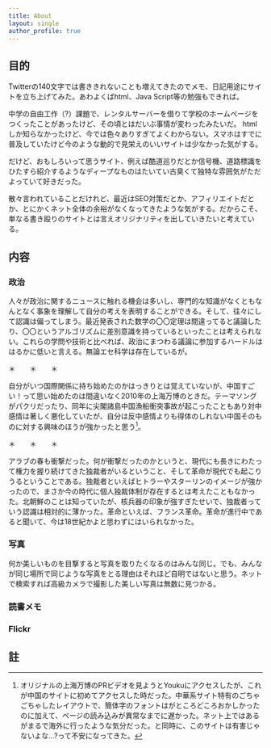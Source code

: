 ```yaml
---
title: About
layout: single
author_profile: true
---
```


## 目的
Twitterの140文字では書ききれないことも増えてきたのでメモ、日記用途にサイトを立ち上げてみた。あわよくばhtml、Java Script等の勉強もできれば。

中学の自由工作（?）課題で、レンタルサーバーを借りて学校のホームページをつくったことがあったけど、その頃とはだいぶ事情が変わったみたいだ。
htmlしか知らなかったけど、今では色々ありすぎてよくわからない。スマホはすでに普及していたけど今のような動的で見栄えのいいサイトは少なかった気がする。

だけど、おもしろいって思うサイト、例えば酷道巡りだとか信号機、道路標識をひたすら紹介するようなディープなものはたいてい古臭くて独特な雰囲気がただよっていて好きだった。

散々言われていることだけれど、最近はSEO対策だとか、アフィリエイトだとか、とにかくネット全体の余裕がなくなってきたような気がする。だからこそ、単なる書き殴りのサイトとは言えオリジナリティを出していきたいと考えている。

## 内容

### 政治
人々が政治に関するニュースに触れる機会は多いし、専門的な知識がなくともなんとなく事象を理解して自分の考えを表明することができる。そして、往々にして認識は偏ってしまう。最近発表された数学の〇〇定理は間違ってると議論したり、〇〇というアルゴリズムに差別意識を持っているといったことは考えられない。これらの学問や技術と比べれば、政治にまつわる議論に参加するハードルははるかに低いと言える。無論エセ科学は存在しているが。

＊　　＊　　＊

自分がいつ国際関係に持ち始めたのかはっきりとは覚えていないが、中国すごい！って思い始めたのは間違いなく2010年の上海万博のときだ。テーマソングがパクリだったり、同年に尖閣諸島中国漁船衝突事故が起こったこともあり対中感情は著しく悪化していたが、自分は反中感情よりも得体のしれない中国そのものに対する興味のほうが強かったと思う[^1]。

＊　　＊　　＊

アラブの春も衝撃だった。何が衝撃だったのかというと、現代にも長きにわたって権力を握り続けてきた独裁者がいるということ、そして革命が現代でも起こりうるということである。独裁者といえばヒトラーやスターリンのイメージが強かったので、まさか今の時代に個人独裁体制が存在するとは考えたこともなかった。北朝鮮のことは知っていたが、核兵器の印象が強すぎたせいで、独裁者っていう認識は相対的に薄かった。革命といえば、フランス革命。革命が進行中であると聞いて、今は18世紀かよと思わずにはいられなかった。

### 写真
何か美しいものを目撃すると写真を取りたくなるのはみんな同じ。でも、みんなが同じ場所で同じような写真をとる理由はそれほど自明ではないと思う。ネットで検索すれば高級カメラで撮影した美しい写真は無数に見つかる。

### 読書メモ

### Flickr

## 註
[^1]: オリジナルの上海万博のPRビデオを見ようとYoukuにアクセスしたが、これが中国のサイトに初めてアクセスした時だった。中華系サイト特有のごちゃごちゃしたレイアウトで、簡体字のフォントはがところどころおかしかったのに加えて、ページの読み込みが異常なまでに遅かった。ネット上ではあるがまるで海外に行ったような気分だった。と同時に、このサイトは有害じゃないよな...?って不安になってきた。